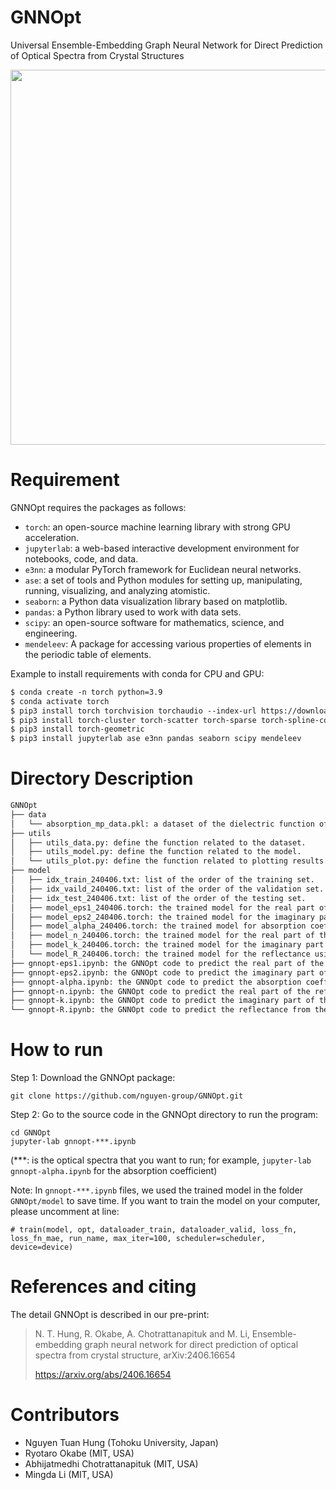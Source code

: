 # GNNOpt
Universal Ensemble-Embedding Graph Neural Network for Direct Prediction of Optical Spectra from Crystal Structures

<img src="https://github.com/nguyen-group/GNNOpt/assets/46996256/a8aa00ed-5637-494b-9149-c6852a0a58dc" width="600">

# Requirement
GNNOpt requires the packages as follows: 
- `torch`: an open-source machine learning library with strong GPU acceleration.
- `jupyterlab`: a web-based interactive development environment for notebooks, code, and data.
- `e3nn`: a modular PyTorch framework for Euclidean neural networks.
- `ase`: a set of tools and Python modules for setting up, manipulating, running, visualizing, and analyzing atomistic.  
- `seaborn`: a Python data visualization library based on matplotlib.
- `pandas`: a Python library used to work with data sets.
- `scipy`: an open-source software for mathematics, science, and engineering.
- `mendeleev`: A package for accessing various properties of elements in the periodic table of elements.

Example to install requirements with conda for CPU and GPU:
```md
$ conda create -n torch python=3.9
$ conda activate torch
$ pip3 install torch torchvision torchaudio --index-url https://download.pytorch.org/whl/cu121
$ pip3 install torch-cluster torch-scatter torch-sparse torch-spline-conv -f https://pytorch-geometric.com/whl/torch-2.3.0+cu121.html
$ pip3 install torch-geometric
$ pip3 install jupyterlab ase e3nn pandas seaborn scipy mendeleev 
```

# Directory Description

```md
GNNOpt
├── data
│   └── absorption_mp_data.pkl: a dataset of the dielectric function of 944 materials, which is obtained from Material Project and saved in pickle format.
├── utils
│   ├── utils_data.py: define the function related to the dataset.
│   ├── utils_model.py: define the function related to the model.
│   └── utils_plot.py: define the function related to plotting results.
├── model
│   ├── idx_train_240406.txt: list of the order of the training set.
│   ├── idx_vaild_240406.txt: list of the order of the validation set.
│   ├── idx_test_240406.txt: list of the order of the testing set.
│   ├── model_eps1_240406.torch: the trained model for the real part of the dielectric function using the dataset order in idx_***_240406.txt.
│   ├── model_eps2_240406.torch: the trained model for the imaginary part of the dielectric function using the dataset order in idx_***_240406.txt.
│   ├── model_alpha_240406.torch: the trained model for absorption coefficient using the dataset order in idx_***_240406.txt.
│   ├── model_n_240406.torch: the trained model for the real part of the refractive index using the dataset order in idx_***_240406.txt.
│   ├── model_k_240406.torch: the trained model for the imaginary part of the refractive index using the dataset order in idx_***_240406.txt.
│   └── model_R_240406.torch: the trained model for the reflectance using the dataset order in idx_***_240406.txt.
├── gnnopt-eps1.ipynb: the GNNOpt code to predict the real part of the dielectric function from the crystal structure.
├── gnnopt-eps2.ipynb: the GNNOpt code to predict the imaginary part of the dielectric function from the crystal structure.
├── gnnopt-alpha.ipynb: the GNNOpt code to predict the absorption coefficient from the crystal structure.
├── gnnopt-n.ipynb: the GNNOpt code to predict the real part of the refractive index from the crystal structure.
├── gnnopt-k.ipynb: the GNNOpt code to predict the imaginary part of the refractive index from the crystal structure.
└── gnnopt-R.ipynb: the GNNOpt code to predict the reflectance from the crystal structure.
```
# How to run
Step 1: Download the GNNOpt package:

    git clone https://github.com/nguyen-group/GNNOpt.git

Step 2: Go to the source code in the GNNOpt directory to run the program:

    cd GNNOpt
    jupyter-lab gnnopt-***.ipynb
(***: is the optical spectra that you want to run; for example, `jupyter-lab gnnopt-alpha.ipynb` for the absorption coefficient)

Note: In `gnnopt-***.ipynb` files, we used the trained model in the folder `GNNOpt/model` to save time. If you want to train the model on your computer, please uncomment at line:

`# train(model, opt, dataloader_train, dataloader_valid, loss_fn, loss_fn_mae, run_name, max_iter=100, scheduler=scheduler, device=device)`

# References and citing
The detail GNNOpt is described in our pre-print:
> N. T. Hung, R. Okabe,  A. Chotrattanapituk and M. Li, Ensemble-embedding graph neural network for direct prediction of optical spectra from crystal structure, arXiv:2406.16654
> 
> https://arxiv.org/abs/2406.16654

# Contributors
- Nguyen Tuan Hung (Tohoku University, Japan)
- Ryotaro Okabe (MIT, USA)
- Abhijatmedhi Chotrattanapituk (MIT, USA)
- Mingda Li (MIT, USA)
